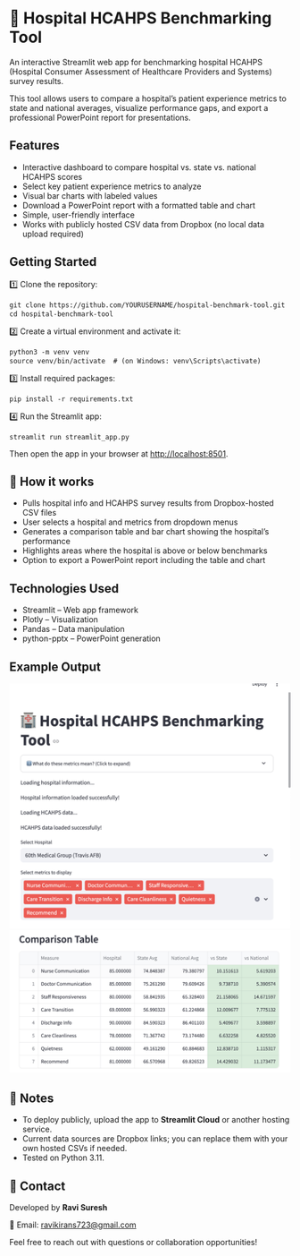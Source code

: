 # 🏥 Hospital HCAHPS Benchmarking Tool

An interactive Streamlit web app for benchmarking hospital HCAHPS (Hospital Consumer Assessment of Healthcare Providers and Systems) survey results.

This tool allows users to compare a hospital’s patient experience metrics to state and national averages, visualize performance gaps, and export a professional PowerPoint report for presentations.

 
##  Features

*  Interactive dashboard to compare hospital vs. state vs. national HCAHPS scores
*  Select key patient experience metrics to analyze
*  Visual bar charts with labeled values
*  Download a PowerPoint report with a formatted table and chart
*  Simple, user-friendly interface
*  Works with publicly hosted CSV data from Dropbox (no local data upload required)

## Getting Started

1️⃣ Clone the repository:

```
git clone https://github.com/YOURUSERNAME/hospital-benchmark-tool.git
cd hospital-benchmark-tool
```

2️⃣ Create a virtual environment and activate it:

```
python3 -m venv venv
source venv/bin/activate  # (on Windows: venv\Scripts\activate)
```

3️⃣ Install required packages:

```
pip install -r requirements.txt
```

4️⃣ Run the Streamlit app:

```
streamlit run streamlit_app.py
```

Then open the app in your browser at [http://localhost:8501](http://localhost:8501).

## 📝 How it works

* Pulls hospital info and HCAHPS survey results from Dropbox-hosted CSV files
* User selects a hospital and metrics from dropdown menus
* Generates a comparison table and bar chart showing the hospital’s performance
* Highlights areas where the hospital is above or below benchmarks
* Option to export a PowerPoint report including the table and chart

## Technologies Used

* Streamlit – Web app framework
* Plotly – Visualization
* Pandas – Data manipulation
* python-pptx – PowerPoint generation

## Example Output

![App Screenshot 1](app_screenshot1.png)
![App Chart Screenshot 2](appchart_screenshot2.png)



## 📝 Notes

* To deploy publicly, upload the app to **Streamlit Cloud** or another hosting service.
* Current data sources are Dropbox links; you can replace them with your own hosted CSVs if needed.
* Tested on Python 3.11.

## 💬 Contact

Developed by **Ravi Suresh**

📧 Email: [ravikirans723@gmail.com](mailto:ravikirans723@gmail.com)

Feel free to reach out with questions or collaboration opportunities!



